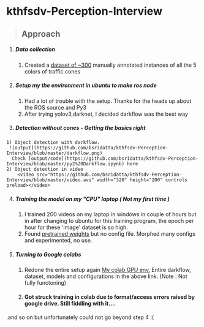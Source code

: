 # kthfsdv-Perception-Interview

 > ## Approach
  1) ##### Data collection
  		1) Created a [dataset of ~300](https://drive.google.com/drive/folders/1GKAPXpw4lRAy_a3nn1UtU1FfNdwT2IfR?usp=sharing) manually annotated instances of all the 5 colors of traffic cones
        
  2) ##### Setup my the environment in ubuntu to make ros node 
  		1) Had a lot of trouble with the setup. Thanks for the heads up about the ROS source and Py3
        2) After trying yolov3,darknet, I decided darkflow was the best way
  
  3) ##### Detection without cones - Getting the basics right
    1) Object detection with darkflow. 
     ![output](https://github.com/bsridatta/kthfsdv-Perception-Interview/blob/master/darkflow.png)
      Check [output/code](https://github.com/bsridatta/kthfsdv-Perception-Interview/blob/master/py2%20Darkflow.ipynb) here
    2) Object detection in video
        <video src="https://github.com/bsridatta/kthfsdv-Perception-Interview/blob/master/video.avi" width="320" height="200" controls preload></video>

  4) ##### Training the  model on my "CPU" laptop ( Not my first time ) 
  	
    	1) I trained 200 videos on my laptop in windows in couple of hours but in after changing to ubuntu for this training program,  the epoch per hour for these 'image' dataset is so high. 
  		2) Found [pretrained weights](https://github.com/melfm/dukecone) but no config file. Morphed many configs and experimented, no use.
   
   4) ##### Turning to Google colabs  
      	1) Redone the entire setup again [My colab GPU env.](https://drive.google.com/drive/folders/1r6yw32bb-H6Xb52tpjTJ5JJeXERog_dN?usp=sharing) Entire darkflow, dataset, models and configurations in the above link. (Note : Not fully functoning) 
   		2) #### Got struck training in colab due to format/access errors raised by google drive. Still fiddling with it....   
  
  .and so on but unfortunately could not go beyond step 4 :(

